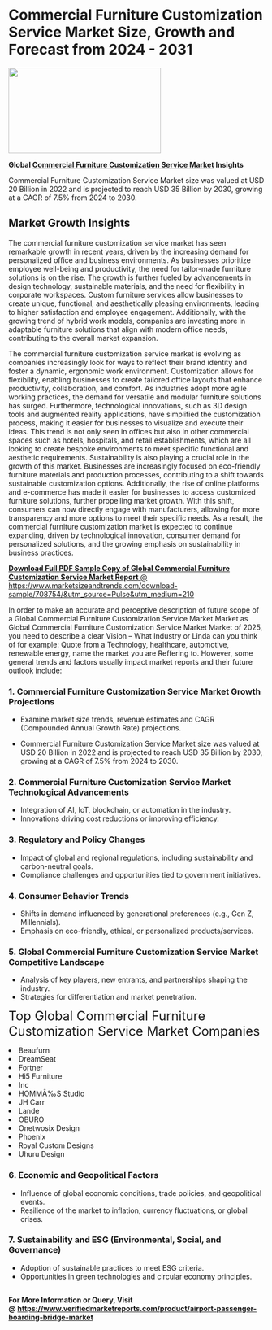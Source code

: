 <H1>Commercial Furniture Customization Service Market Size, Growth and Forecast from 2024 - 2031</H1><img class="aligncenter size-medium wp-image-584254" src="https://thirdeyenews.in/wp-content/uploads/2024/09/Global-Market-Research-300x168.jpeg" alt="" width="300" height="168" /><p><strong>Global&nbsp;<a href="https://www.marketsizeandtrends.com/download-sample/708754/&amp;utm_source=Pulse&amp;utm_medium=210">Commercial Furniture Customization Service Market</a> Insights</strong></p><p>Commercial Furniture Customization Service Market size was valued at USD 20 Billion in 2022 and is projected to reach USD 35 Billion by 2030, growing at a CAGR of 7.5% from 2024 to 2030.</p><p><h2>Market Growth Insights</h2> <p>The commercial furniture customization service market has seen remarkable growth in recent years, driven by the increasing demand for personalized office and business environments. As businesses prioritize employee well-being and productivity, the need for tailor-made furniture solutions is on the rise. The growth is further fueled by advancements in design technology, sustainable materials, and the need for flexibility in corporate workspaces. Custom furniture services allow businesses to create unique, functional, and aesthetically pleasing environments, leading to higher satisfaction and employee engagement. Additionally, with the growing trend of hybrid work models, companies are investing more in adaptable furniture solutions that align with modern office needs, contributing to the overall market expansion.</p> <p><a href="#"></a></p> <p>The commercial furniture customization service market is evolving as companies increasingly look for ways to reflect their brand identity and foster a dynamic, ergonomic work environment. Customization allows for flexibility, enabling businesses to create tailored office layouts that enhance productivity, collaboration, and comfort. As industries adopt more agile working practices, the demand for versatile and modular furniture solutions has surged. Furthermore, technological innovations, such as 3D design tools and augmented reality applications, have simplified the customization process, making it easier for businesses to visualize and execute their ideas. This trend is not only seen in offices but also in other commercial spaces such as hotels, hospitals, and retail establishments, which are all looking to create bespoke environments to meet specific functional and aesthetic requirements. Sustainability is also playing a crucial role in the growth of this market. Businesses are increasingly focused on eco-friendly furniture materials and production processes, contributing to a shift towards sustainable customization options. Additionally, the rise of online platforms and e-commerce has made it easier for businesses to access customized furniture solutions, further propelling market growth. With this shift, consumers can now directly engage with manufacturers, allowing for more transparency and more options to meet their specific needs. As a result, the commercial furniture customization market is expected to continue expanding, driven by technological innovation, consumer demand for personalized solutions, and the growing emphasis on sustainability in business practices.</p> <p><a href="#"></p><p><span class=""><strong>Download Full PDF Sample Copy of Global Commercial Furniture Customization Service Market Report</strong> @ <a href="https://www.marketsizeandtrends.com/download-sample/708754/&amp;utm_source=Pulse&amp;utm_medium=210" target="_blank">https://www.marketsizeandtrends.com/download-sample/708754/&amp;utm_source=Pulse&amp;utm_medium=210</a></span></p><p>In order to make an accurate and perceptive description of future scope of a Global&nbsp;Commercial Furniture Customization Service Market Market as Global&nbsp;Commercial Furniture Customization Service Market Market of 2025, you need to describe a clear Vision &ndash; What Industry or Linda can you think of for example: Quote from a Technology, healthcare, automotive, renewable energy, name the market you are Reffering to. However, some general trends and factors usually impact market reports and their future outlook include:</p><h3>1.&nbsp;<strong>Commercial Furniture Customization Service Market Growth Projections</strong></h3><ul><li>Examine market size trends, revenue estimates and CAGR (Compounded Annual Growth Rate) projections.</li><li><p>Commercial Furniture Customization Service Market size was valued at USD 20 Billion in 2022 and is projected to reach USD 35 Billion by 2030, growing at a CAGR of 7.5% from 2024 to 2030.</p></li></ul><h3>2.&nbsp;<strong>Commercial Furniture Customization Service Market Technological Advancements</strong></h3><ul><li>Integration of AI, IoT, blockchain, or automation in the industry.</li><li>Innovations driving cost reductions or improving efficiency.</li></ul><h3>3.&nbsp;<strong>Regulatory and Policy Changes</strong></h3><ul><li>Impact of global and regional regulations, including sustainability and carbon-neutral goals.</li><li>Compliance challenges and opportunities tied to government initiatives.</li></ul><h3>4.&nbsp;<strong>Consumer Behavior Trends</strong></h3><ul><li>Shifts in demand influenced by generational preferences (e.g., Gen Z, Millennials).</li><li>Emphasis on eco-friendly, ethical, or personalized products/services.</li></ul><h3>5.&nbsp;<strong>Global Commercial Furniture Customization Service Market Competitive Landscape</strong></h3><ul><li>Analysis of key players, new entrants, and partnerships shaping the industry.</li><li>Strategies for differentiation and market penetration.</li></ul><p data-pm-slice="1 1 []"><span style="color: inherit; font-family: inherit; font-size: 25px;">Top Global Commercial Furniture Customization Service Market Companies</span></p><div class="" data-test-id=""><p><li>Beaufurn</li><li> DreamSeat</li><li> Fortner</li><li> Hi5 Furniture</li><li> Inc</li><li> HOMMÃ‰S Studio</li><li> JH Carr</li><li> Lande</li><li> OBURO</li><li> Onetwosix Design</li><li> Phoenix</li><li> Royal Custom Designs</li><li> Uhuru Design</li></p></div><h3>6.&nbsp;<strong>Economic and Geopolitical Factors</strong></h3><ul><li>Influence of global economic conditions, trade policies, and geopolitical events.</li><li>Resilience of the market to inflation, currency fluctuations, or global crises.</li></ul><h3>7.&nbsp;<strong>Sustainability and ESG (Environmental, Social, and Governance)</strong></h3><ul><li>Adoption of sustainable practices to meet ESG criteria.</li><li>Opportunities in green technologies and circular economy principles.</li></ul><h2><strong style="font-size: 14px;">For More Information or Query, Visit @&nbsp;</strong><a style="background-color: #ffffff; font-size: 14px;" href="https://www.marketsizeandtrends.com/report/commercial-furniture-customization-service-market/" target="_blank">https://www.verifiedmarketreports.com/product/airport-passenger-boarding-bridge-market</a></h2>
